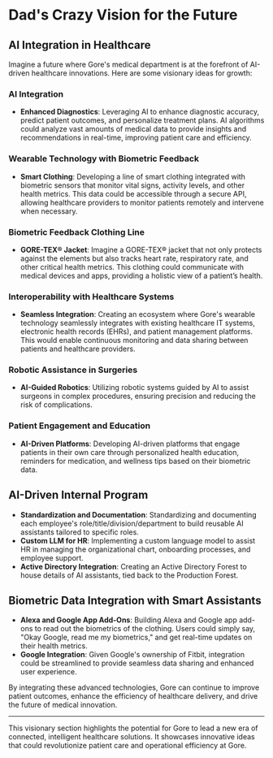 # Dad's Crazy Vision for the Future

## AI Integration in Healthcare

Imagine a future where Gore's medical department is at the forefront of AI-driven healthcare innovations. Here are some visionary ideas for growth:

### AI Integration

- **Enhanced Diagnostics**: Leveraging AI to enhance diagnostic accuracy, predict patient outcomes, and personalize treatment plans. AI algorithms could analyze vast amounts of medical data to provide insights and recommendations in real-time, improving patient care and efficiency.

### Wearable Technology with Biometric Feedback

- **Smart Clothing**: Developing a line of smart clothing integrated with biometric sensors that monitor vital signs, activity levels, and other health metrics. This data could be accessible through a secure API, allowing healthcare providers to monitor patients remotely and intervene when necessary.

### Biometric Feedback Clothing Line

- **GORE-TEX® Jacket**: Imagine a GORE-TEX® jacket that not only protects against the elements but also tracks heart rate, respiratory rate, and other critical health metrics. This clothing could communicate with medical devices and apps, providing a holistic view of a patient’s health.

### Interoperability with Healthcare Systems

- **Seamless Integration**: Creating an ecosystem where Gore's wearable technology seamlessly integrates with existing healthcare IT systems, electronic health records (EHRs), and patient management platforms. This would enable continuous monitoring and data sharing between patients and healthcare providers.

### Robotic Assistance in Surgeries

- **AI-Guided Robotics**: Utilizing robotic systems guided by AI to assist surgeons in complex procedures, ensuring precision and reducing the risk of complications.

### Patient Engagement and Education

- **AI-Driven Platforms**: Developing AI-driven platforms that engage patients in their own care through personalized health education, reminders for medication, and wellness tips based on their biometric data.

## AI-Driven Internal Program

- **Standardization and Documentation**: Standardizing and documenting each employee's role/title/division/department to build reusable AI assistants tailored to specific roles.
- **Custom LLM for HR**: Implementing a custom language model to assist HR in managing the organizational chart, onboarding processes, and employee support.
- **Active Directory Integration**: Creating an Active Directory Forest to house details of AI assistants, tied back to the Production Forest.

## Biometric Data Integration with Smart Assistants

- **Alexa and Google App Add-Ons**: Building Alexa and Google app add-ons to read out the biometrics of the clothing. Users could simply say, "Okay Google, read me my biometrics," and get real-time updates on their health metrics.
- **Google Integration**: Given Google's ownership of Fitbit, integration could be streamlined to provide seamless data sharing and enhanced user experience.

By integrating these advanced technologies, Gore can continue to improve patient outcomes, enhance the efficiency of healthcare delivery, and drive the future of medical innovation.

---

This visionary section highlights the potential for Gore to lead a new era of connected, intelligent healthcare solutions. It showcases innovative ideas that could revolutionize patient care and operational efficiency at Gore.

